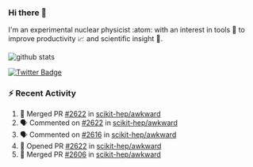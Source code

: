 ### Hi there 👋 

I'm an experimental nuclear physicist :atom: with an interest in tools :wrench: to improve productivity :chart_with_upwards_trend: and scientific insight :telescope:.

![github stats](https://github-readme-stats.vercel.app/api?username=agoose77&show_icons=true&hide_rank=true&hide_title=true&bg_color=30,e76445,904e95&text_color=efe3ec&icon_color=efe3ec)
<!--
**agoose77/agoose77** is a ✨ _special_ ✨ repository because its `README.md` (this file) appears on your GitHub profile.

Here are some ideas to get you started:

- 🔭 I’m currently working on ...
- 🌱 I’m currently learning ...
- 👯 I’m looking to collaborate on ...
- 🤔 I’m looking for help with ...
- 💬 Ask me about ...
- 📫 How to reach me: ...
- 😄 Pronouns: ...
- ⚡ Fun fact: ...
-->

[![Twitter Badge](https://img.shields.io/twitter/follow/agoose77?style=flat-square&logo=Twitter&logoColor=white&color=cornflowerblue)](https://twitter.com/agoose77)

### :zap: Recent Activity

<!--START_SECTION:activity-->
1. 🎉 Merged PR [#2622](https://github.com/scikit-hep/awkward/pull/2622) in [scikit-hep/awkward](https://github.com/scikit-hep/awkward)
2. 🗣 Commented on [#2622](https://github.com/scikit-hep/awkward/pull/2622#issuecomment-1669767679) in [scikit-hep/awkward](https://github.com/scikit-hep/awkward)
3. 🗣 Commented on [#2616](https://github.com/scikit-hep/awkward/pull/2616#issuecomment-1669716449) in [scikit-hep/awkward](https://github.com/scikit-hep/awkward)
4. 💪 Opened PR [#2622](https://github.com/scikit-hep/awkward/pull/2622) in [scikit-hep/awkward](https://github.com/scikit-hep/awkward)
5. 🎉 Merged PR [#2606](https://github.com/scikit-hep/awkward/pull/2606) in [scikit-hep/awkward](https://github.com/scikit-hep/awkward)
<!--END_SECTION:activity-->
